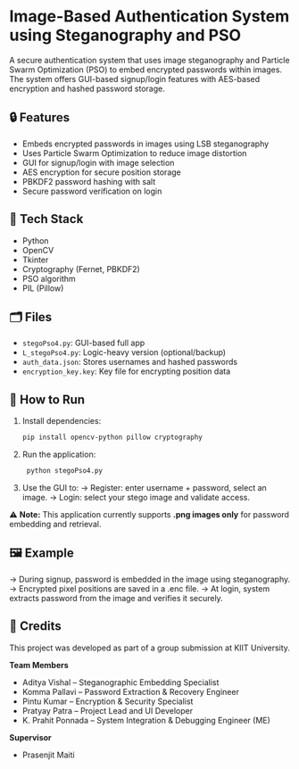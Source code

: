 # Image-Based Authentication System using Steganography and PSO

A secure authentication system that uses image steganography and Particle Swarm Optimization (PSO) to embed encrypted passwords within images. The system offers GUI-based signup/login features with AES-based encryption and hashed password storage.

## 🔒 Features
- Embeds encrypted passwords in images using LSB steganography
- Uses Particle Swarm Optimization to reduce image distortion
- GUI for signup/login with image selection
- AES encryption for secure position storage
- PBKDF2 password hashing with salt
- Secure password verification on login

## 🧠 Tech Stack
- Python
- OpenCV
- Tkinter
- Cryptography (Fernet, PBKDF2)
- PSO algorithm
- PIL (Pillow)

## 🗂 Files
- `stegoPso4.py`: GUI-based full app
- `L_stegoPso4.py`: Logic-heavy version (optional/backup)
- `auth_data.json`: Stores usernames and hashed passwords
- `encryption_key.key`: Key file for encrypting position data

## 🚀 How to Run

1. Install dependencies:
   ```bash
   pip install opencv-python pillow cryptography
2. Run the application:
   ```bash
    python stegoPso4.py

3. Use the GUI to:
    -> Register: enter username + password, select an image.
    -> Login: select your stego image and validate access.

⚠️ **Note:** This application currently supports **.png images only** for password embedding and retrieval.

## 🖼 Example
-> During signup, password is embedded in the image using steganography.
-> Encrypted pixel positions are saved in a .enc file.
-> At login, system extracts password from the image and verifies it securely.

## 🙌 Credits

This project was developed as part of a group submission at KIIT University.

**Team Members**  
- Aditya Vishal – Steganographic Embedding Specialist  
- Komma Pallavi – Password Extraction & Recovery Engineer  
- Pintu Kumar – Encryption & Security Specialist  
- Pratyay Patra – Project Lead and UI Developer  
- K. Prahit Ponnada – System Integration & Debugging Engineer (ME)

**Supervisor**  
- Prasenjit Maiti  
